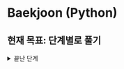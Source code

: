 # Baekjoon (Python)

## 현재 목표: 단계별로 풀기
<details>
    <summary>끝난 단계</summary>
    <div markdown="1">01. 입출력과 사칙연산</div>
</details>
